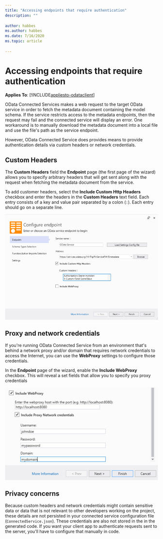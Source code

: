 ```yaml
---
title: "Accessing endpoints that require authentication"
description: ""

author: habbes
ms.author: habbes
ms.date: 7/16/2020
ms.topic: article
 
---
```

# Accessing endpoints that require authentication

**Applies To**: [!INCLUDE[appliesto-odataclient](../includes/appliesto-odataclient-v6.md)]

OData Connected Services makes a web request to the target OData service in order to fetch the metadata document containing the model schema. If the service restricts access to the metadata endpoints, then the request may fail and the connected service will display an error. One workaround is to manually download the metadata document into a local file and use the file's path as the service endpoint.

However, OData Connected Service does provides means to provide authentication details via custom headers or network credentials.

## Custom Headers

The **Custom Headers** field the **Endpoint** page (the first page of the wizard) allows you to specify arbitrary headers that will get sent along with the request when fetching the metadata document from the service.

To add customer headers, select the **Include Custom Http Headers** checkbox and enter the headers in the **Custom Headers** text field. Each entry consists of a key and value pair separated by a colon (`:`). Each entry should go on a separate line.

![Custom headers](../assets/2020-07-17-OCS-custom-headers.png)

## Proxy and network credentials

If you're running OData Connected Service from an environment that's behind a network proxy and/or domain that requires network credentials to access the Internet, you can use the **WebProxy** settings to configure those credentials.

In the **Endpoint** page of the wizard, enable the **Include WebProxy** checkbox. This will reveal a set fields that allow you to specify you proxy credentials

![Proxy credentials](../assets/2020-07-17-OCS-proxy-credentials.png)

## Privacy concerns

Because custom headers and network credentials might contain sensitive data or data that is not relevant to other developers working on the project, these details are not persisted in your connected service configuration file (`ConnectedService.json`). These credentials are also not stored in the in the generated code. If you want your client app to authenticate requests sent to the server, you'll have to configure that manually in code.